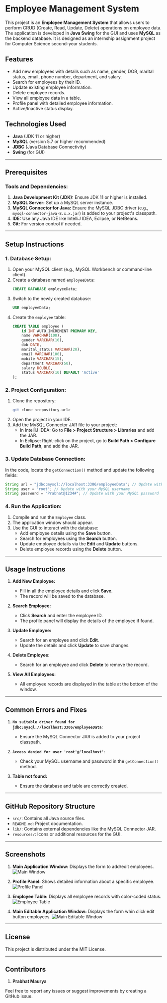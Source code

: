 # Employee Management System

This project is an **Employee Management System** that allows users to perform CRUD (Create, Read, Update, Delete) operations on employee data. The application is developed in **Java Swing** for the GUI and uses **MySQL** as the backend database. It is designed as an internship assignment project for Computer Science second-year students.

## Features
- Add new employees with details such as name, gender, DOB, marital status, email, phone number, department, and salary.
- Search for employees by their ID.
- Update existing employee information.
- Delete employee records.
- View all employee data in a table.
- Profile panel with detailed employee information.
- Active/Inactive status display.

## Technologies Used
- **Java** (JDK 11 or higher)
- **MySQL** (version 5.7 or higher recommended)
- **JDBC** (Java Database Connectivity)
- **Swing** (for GUI)

---

## Prerequisites
### Tools and Dependencies:
1. **Java Development Kit (JDK):** Ensure JDK 11 or higher is installed.
2. **MySQL Server:** Set up a MySQL server instance.
3. **MySQL Connector for Java:** Ensure the MySQL JDBC driver (e.g., `mysql-connector-java-8.x.x.jar`) is added to your project's classpath.
4. **IDE:** Use any Java IDE like IntelliJ IDEA, Eclipse, or NetBeans.
5. **Git:** For version control if needed.

---

## Setup Instructions

### 1. Database Setup:
1. Open your MySQL client (e.g., MySQL Workbench or command-line client).
2. Create a database named `employeeData`:
   ```sql
   CREATE DATABASE employeeData;
   ```
3. Switch to the newly created database:
   ```sql
   USE employeeData;
   ```
4. Create the `employee` table:
   ```sql
   CREATE TABLE employee (
       id INT AUTO_INCREMENT PRIMARY KEY,
       name VARCHAR(100),
       gender VARCHAR(10),
       dob DATE,
       marital_status VARCHAR(20),
       email VARCHAR(100),
       mobile VARCHAR(15),
       department VARCHAR(50),
       salary DOUBLE,
       status VARCHAR(10) DEFAULT 'Active'
   );
   ```

### 2. Project Configuration:
1. Clone the repository:
   ```bash
   git clone <repository-url>
   ```
2. Open the project in your IDE.
3. Add the MySQL Connector JAR file to your project:
   - In IntelliJ IDEA: Go to **File > Project Structure > Libraries** and add the JAR.
   - In Eclipse: Right-click on the project, go to **Build Path > Configure Build Path**, and add the JAR.

### 3. Update Database Connection:
In the code, locate the `getConnection()` method and update the following fields:
```java
String url = "jdbc:mysql://localhost:3306/employeeData"; // Update with your database host/port
String user = "root"; // Update with your MySQL username
String password = "Prabhat@1234#"; // Update with your MySQL password
```

### 4. Run the Application:
1. Compile and run the `Employee` class.
2. The application window should appear.
3. Use the GUI to interact with the database:
   - Add employee details using the **Save** button.
   - Search for employees using the **Search** button.
   - Update employee details via the **Edit** and **Update** buttons.
   - Delete employee records using the **Delete** button.

---

## Usage Instructions
1. **Add New Employee:**
   - Fill in all the employee details and click **Save**.
   - The record will be saved to the database.

2. **Search Employee:**
   - Click **Search** and enter the employee ID.
   - The profile panel will display the details of the employee if found.

3. **Update Employee:**
   - Search for an employee and click **Edit**.
   - Update the details and click **Update** to save changes.

4. **Delete Employee:**
   - Search for an employee and click **Delete** to remove the record.

5. **View All Employees:**
   - All employee records are displayed in the table at the bottom of the window.

---

## Common Errors and Fixes
1. **`No suitable driver found for jdbc:mysql://localhost:3306/employeeData`**:
   - Ensure the MySQL Connector JAR is added to your project classpath.

2. **`Access denied for user 'root'@'localhost'`**:
   - Check your MySQL username and password in the `getConnection()` method.

3. **Table not found:**
   - Ensure the database and table are correctly created.

---

## GitHub Repository Structure
- `src/`: Contains all Java source files.
- `README.md`: Project documentation.
- `lib/`: Contains external dependencies like the MySQL Connector JAR.
- `resources/`: Icons or additional resources for the GUI.

---

## Screenshots
1. **Main Application Window:**
   Displays the form to add/edit employees.
   ![Main Window](Screenshots/Screenshot_Main_Aplication_Windo.jpg)

2. **Profile Panel:**
   Shows detailed information about a specific employee.
   ![Profile Panel](Screenshots/Screenshot_Profile_Panal.jpg)

3. **Employee Table:**
   Displays all employee records with color-coded status.
   ![Employee Table](Screenshots/Screenshot_Employee_Table.jpg)
4. **Main Editable Application Window:**
   Displays the form whin click edit button  employees.
   ![Main Editable Window](Screenshots/Screenshot_Main_Aplication_Windo.jpg)

---

## License
This project is distributed under the MIT License.

---

## Contributors
1. **Prabhat Maurya**

Feel free to report any issues or suggest improvements by creating a GitHub issue.
